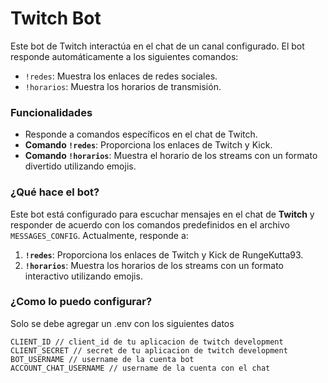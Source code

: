# Twitch Bot

Este bot de Twitch interactúa en el chat de un canal configurado. El bot responde automáticamente a los siguientes comandos:

- `!redes`: Muestra los enlaces de redes sociales.
- `!horarios`: Muestra los horarios de transmisión.

### Funcionalidades

- Responde a comandos específicos en el chat de Twitch.
- **Comando `!redes`**: Proporciona los enlaces de Twitch y Kick.
- **Comando `!horarios`**: Muestra el horario de los streams con un formato divertido utilizando emojis.

### ¿Qué hace el bot?

Este bot está configurado para escuchar mensajes en el chat de **Twitch** y responder de acuerdo con los comandos predefinidos en el archivo `MESSAGES_CONFIG`. Actualmente, responde a:

1. **`!redes`**: Proporciona los enlaces de Twitch y Kick de RungeKutta93.
2. **`!horarios`**: Muestra los horarios de los streams con un formato interactivo utilizando emojis.

### ¿Como lo puedo configurar?

Solo se debe agregar un .env con los siguientes datos
```
CLIENT_ID // client_id de tu aplicacion de twitch development
CLIENT_SECRET // secret de tu aplicacion de twitch development
BOT_USERNAME // username de la cuenta bot
ACCOUNT_CHAT_USERNAME // username de la cuenta con el chat
```
